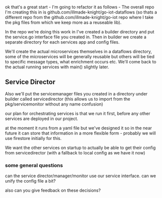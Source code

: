 ok that's a great start - 
I'm going to refactor it as follows - 
The overall repo I'm creating this in is github.com/illmade-knight/go-iot-dataflows
(so thats a different repo from the github.com/illmade-knight/go-iot repo where I take the pkg files from which we keep more as a reuseable lib). 

In the repo we're doing this work in I've created a builder directory and put the service.go interface file you created in. 
Then in builder we create a separate directory for each services app and config files.

We'll create the actual microservices themselves in a dataflows directory, some of the microservices will be generally 
reusable but others will be tied to specific message types, what enrichment occurs etc. 
We'll come back to the actual running services with main() slightly later.

## Service Director
Also we'll put the servicemanager files you created in a directory under builder called
servicedirector (this allows us to import from the pkg/servicemonitor without any name confusion)

our plan for orchestrating services is that we run it first, 
before any other services are deployed in our project.

at the moment it runs from a yaml file but we've designed it so in the near future it can store that information in a more
flexible form - probably we will use firestore initially for this.

We want the other services on startup to actually be able to get their config from servicedirector 
(with a fallback to local config as we have it now)

### some general questions
can the service director/manager/monitor use our service interface.
can we unify the config file a bit?

also can you give feedback on these decisions?

